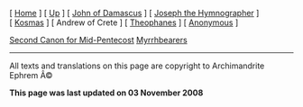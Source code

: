 \[ [Home](index.md) \] \[ [Up](canons.md) \] \[ [John of Damascus](john-dam.md) \] \[ [Joseph the Hymnographer](jo-hym.md) \] \[ [Kosmas](kosmas.md) \] \[ Andrew of Crete \] \[ [Theophanes](theophan.md) \] \[ [Anonymous](anonymou.md) \]

[Second Canon for Mid-Pentecost](midpent2.md)
[Myrrhbearers](myrrhcan.md)

------------------------------------------------------------------------

All texts and translations on this page are copyright to
Archimandrite Ephrem Â©

**This page was last updated on 03 November 2008**

